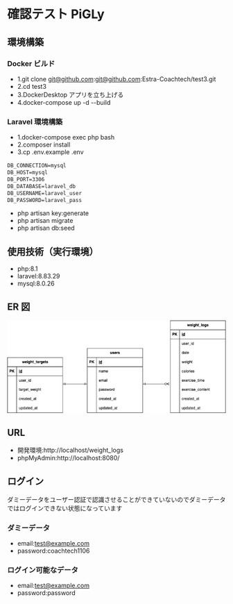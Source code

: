 # 確認テスト PiGLy

## 環境構築

### Docker ビルド

- 1.git clone git@github.com:git@github.com:Estra-Coachtech/test3.git
- 2.cd test3
- 3.DockerDesktop アプリを立ち上げる
- 4.docker-compose up -d --build

### Laravel 環境構築

- 1.docker-compose exec php bash
- 2.composer install
- 3.cp .env.example .env

```
DB_CONNECTION=mysql
DB_HOST=mysql
DB_PORT=3306
DB_DATABASE=laravel_db
DB_USERNAME=laravel_user
DB_PASSWORD=laravel_pass
```

- php artisan key:generate
- php artisan migrate
- php artisan db:seed

## 使用技術（実行環境）

- php:8.1
- laravel:8.83.29
- mysql:8.0.26

## ER 図

![ER図](ER.png)

## URL

- 開発環境:http://localhost/weight_logs
- phpMyAdmin:http://localhost:8080/

## ログイン

ダミーデータをユーザー認証で認識させることができていないのでダミーデータではログインできない状態になっています

### ダミーデータ

- email:test@example.com
- password:coachtech1106

### ログイン可能なデータ

- email:test@example.com
- password:password
